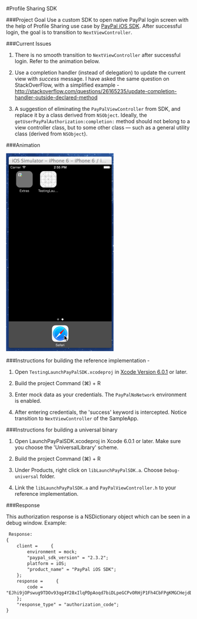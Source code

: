 #Profile Sharing SDK

###Project Goal
Use a custom SDK to open native PayPal login screen with the help of Profile Sharing use case by [PayPal iOS SDK](https://github.com/paypal/PayPal-iOS-SDK). After successful login, the goal is to transition to `NextViewController`. 

###Current Issues

1. There is no smooth transition to `NextViewController` after successful login. Refer to the animation below.

2. Use a completion handler (instead of delegation) to update the current view with *success* message. I have asked the same question on StackOverFlow, with a simplified example - http://stackoverflow.com/questions/26165235/update-completion-handler-outside-declared-method

3. A suggestion of eliminating the `PayPalViewController` from SDK, and replace it by a class derived from `NSObject`. Ideally, the `getUserPayPalAuthorization:completion:` method should not belong to a view controller class, but to some other class — such as a general utility class (derived from `NSObject`).


###Animation 

![Screenshot](DemoApp/Animation/Issue.gif)


###Instructions for building the reference implementation -

1) Open `TestingLaunchPayPalSDK.xcodeproj` in [Xcode Version 6.0.1](https://itunes.apple.com/us/app/xcode/id497799835?ls=1&mt=12) or later. 

2) Build the project Command (⌘) + R

3) Enter mock data as your credentials. The `PayPalNoNetwork` environment is enabled.

4) After entering credentials, the 'success' keyword is intercepted. Notice transition to `NextViewController` of the SampleApp.


###Instructions for building a universal binary

1) Open LaunchPayPalSDK.xcodeproj in Xcode 6.0.1 or later. Make sure you choose the 'UniversalLibrary' scheme.

2) Build the project Command (⌘) + R

3) Under Products, right click on `libLaunchPayPalSDK.a`. Choose `Debug-universal` folder.

4) Link the `libLaunchPayPalSDK.a` and `PayPalViewController.h` to your reference implementation.

###Response

This authorization response is a NSDictionary object which can be seen in a debug window. Example:

     Response:  
    {
        client =     {
            environment = mock;
            "paypal_sdk_version" = "2.3.2";
            platform = iOS;
            "product_name" = "PayPal iOS SDK";
        };
        response =     {
            code = "EJhi9jOPswug9TDOv93qg4Y28xIlqPDpAoqd7biDLpeGCPvORHjP1Fh4CbFPgKMGCHejdDwe9w1uDWnjPCp1lkaFBjVmjvjpFtnr6z1YeBbmfZYqa9faQT_71dmgZhMIFVkbi4yO7hk0LBHXt_wtdsw";
        };
        "response_type" = "authorization_code";
    }





